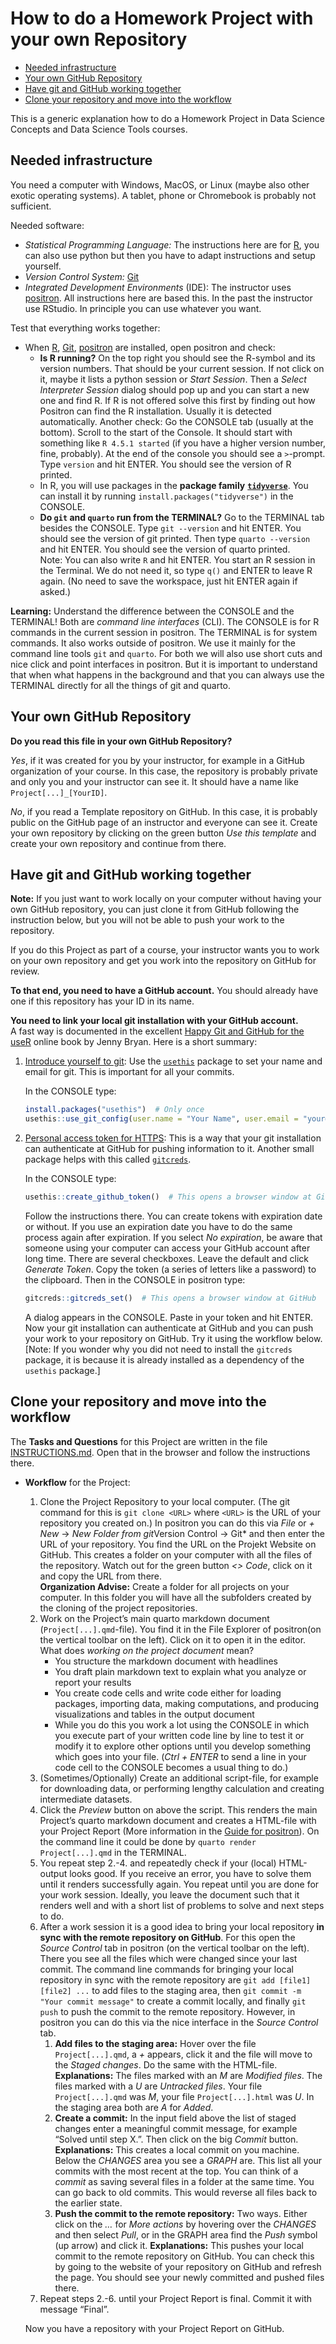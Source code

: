 # How to do a Homework Project with your own Repository


- [Needed infrastructure](#needed-infrastructure)
- [Your own GitHub Repository](#your-own-github-repository)
- [Have git and GitHub working
  together](#have-git-and-github-working-together)
- [Clone your repository and move into the
  workflow](#clone-your-repository-and-move-into-the-workflow)

This is a generic explanation how to do a Homework Project in Data
Science Concepts and Data Science Tools courses.

## Needed infrastructure

You need a computer with Windows, MacOS, or Linux (maybe also other
exotic operating systems). A tablet, phone or Chromebook is probably not
sufficient.

Needed software:

- *Statistical Programming Language:* The instructions here are for
  [R](https://cran.r-project.org/), you can also use python but then you
  have to adapt instructions and setup yourself.
- *Version Control System:* [Git](https://git-scm.com/)
- *Integrated Development Environments* (IDE): The instructor uses
  [positron](https://positron.posit.co/). All instructions here are
  based this. In the past the instructor use RStudio. In principle you
  can use whatever you want.

Test that everything works together:

- When [R](https://cran.r-project.org/), [Git](https://git-scm.com/),
  [positron](https://positron.posit.co/) are installed, open positron
  and check:
  - **Is R running?** On the top right you should see the R-symbol and
    its version numbers. That should be your current session. If not
    click on it, maybe it lists a python session or *Start Session*.
    Then a *Select Interpreter Session* dialog should pop up and you can
    start a new one and find R. If R is not offered solve this first by
    finding out how Positron can find the R installation. Usually it is
    detected automatically. Another check: Go the CONSOLE tab (usually
    at the bottom). Scroll to the start of the Console. It should start
    with something like `R 4.5.1 started` (if you have a higher version
    number, fine, probably). At the end of the console you should see a
    `>`-prompt. Type `version` and hit ENTER. You should see the version
    of R printed.
  - In R, you will use packages in the **package family**
    [**`tidyverse`**](https://www.tidyverse.org/). You can install it by
    running `install.packages("tidyverse")` in the CONSOLE.
  - **Do `git` and `quarto` run from the TERMINAL?** Go to the TERMINAL
    tab besides the CONSOLE. Type `git --version` and hit ENTER. You
    should see the version of git printed. Then type `quarto --version`
    and hit ENTER. You should see the version of quarto printed.  
    Note: You can also write `R` and hit ENTER. You start an R session
    in the Terminal. We do not need it, so type `q()` and ENTER to leave
    R again. (No need to save the workspace, just hit ENTER again if
    asked.)

**Learning:** Understand the difference between the CONSOLE and the
TERMINAL! Both are *command line interfaces* (CLI). The CONSOLE is for R
commands in the current session in positron. The TERMINAL is for system
commands. It also works outside of positron. We use it mainly for the
command line tools `git` and `quarto`. For both we will also use short
cuts and nice click and point interfaces in positron. But it is
important to understand that when what happens in the background and
that you can always use the TERMINAL directly for all the things of git
and quarto.

## Your own GitHub Repository

**Do you read this file in your own GitHub Repository?**

*Yes*, if it was created for you by your instructor, for example in a
GitHub organization of your course. In this case, the repository is
probably private and only you and your instructor can see it. It should
have a name like `Project[...]_[YourID]`.

*No*, if you read a Template repository on GitHub. In this case, it is
probably public on the GitHub page of an instructor and everyone can see
it. Create your own repository by clicking on the green button *Use this
template* and create your own repository and continue from there.

## Have git and GitHub working together

**Note:** If you just want to work locally on your computer without
having your own GitHub repository, you can just clone it from GitHub
following the instruction below, but you will not be able to push your
work to the repository.

If you do this Project as part of a course, your instructor wants you to
work on your own repository and get you work into the repository on
GitHub for review.

**To that end, you need to have a GitHub account.** You should already
have one if this repository has your ID in its name.

**You need to link your local git installation with your GitHub
account.**  
A fast way is documented in the excellent [Happy Git and GitHub for the
useR](https://happygitwithr.com/) online book by Jenny Bryan. Here is a
short summary:

1.  [Introduce yourself to git](https://happygitwithr.com/hello-git):
    Use the [`usethis`](https://usethis.r-lib.org/) package to set your
    name and email for git. This is important for all your commits.

    In the CONSOLE type:

    ``` r
    install.packages("usethis")  # Only once
    usethis::use_git_config(user.name = "Your Name", user.email = "your@email-used-for-github.account")
    ```

2.  [Personal access token for
    HTTPS](https://happygitwithr.com/https-pat): This is a way that your
    git installation can authenticate at GitHub for pushing information
    to it. Another small package helps with this called
    [`gitcreds`](https://gitcreds.r-lib.org/).

    In the CONSOLE type:

    ``` r
    usethis::create_github_token()  # This opens a browser window at GitHub
    ```

    Follow the instructions there. You can create tokens with expiration
    date or without. If you use an expiration date you have to do the
    same process again after expiration. If you select *No expiration*,
    be aware that someone using your computer can access your GitHub
    account after long time. There are several checkboxes. Leave the
    default and click *Generate Token*. Copy the token (a series of
    letters like a password) to the clipboard. Then in the CONSOLE in
    positron type:

    ``` r
    gitcreds::gitcreds_set()  # This opens a browser window at GitHub
    ```

    A dialog appears in the CONSOLE. Paste in your token and hit ENTER.
    Now your git installation can authenticate at GitHub and you can
    push your work to your repository on GitHub. Try it using the
    workflow below. \[Note: If you wonder why you did not need to
    install the `gitcreds` package, it is because it is already
    installed as a dependency of the `usethis` package.\]

## Clone your repository and move into the workflow

The **Tasks and Questions** for this Project are written in the file
[INSTRUCTIONS.md](INSTRUCTIONS.md). Open that in the browser and follow
the instructions there.

- **Workflow** for the Project:
  1.  Clone the Project Repository to your local computer. (The git
      command for this is `git clone <URL>` where `<URL>` is the URL of
      your repository you created on.) In positron you can do this via
      *File* or *+ New* -\> *New Folder from git*Version Control -\>
      Git\* and then enter the URL of your repository. You find the URL
      on the Projekt Website on GitHub. This creates a folder on your
      computer with all the files of the repository. Watch out for the
      green button *\<\> Code*, click on it and copy the URL from
      there.  
      **Organization Advise:** Create a folder for all projects on your
      computer. In this folder you will have all the subfolders created
      by the cloning of the project repositories.
  2.  Work on the Project’s main quarto markdown document
      (`Project[...].qmd`-file). You find it in the File Explorer of
      positron(on the vertical toolbar on the left). Click on it to open
      it in the editor.  
      What does *working on the project document* mean?
      - You structure the markdown document with headlines
      - You draft plain markdown text to explain what you analyze or
        report your results
      - You create code cells and write code either for loading
        packages, importing data, making computations, and producing
        visualizations and tables in the output document
      - While you do this you work a lot using the CONSOLE in which you
        execute part of your written code line by line to test it or
        modify it to explore other options until you develop something
        which goes into your file. (*Ctrl + ENTER* to send a line in
        your code cell to the CONSOLE becomes a usual thing to do.)
  3.  (Sometimes/Optionally) Create an additional script-file, for
      example for downloading data, or performing lengthy calculation
      and creating intermediate datasets.
  4.  Click the *Preview* button on above the script. This renders the
      main Project’s quarto markdown document and creates a HTML-file
      with your Project Report (More information in the [Guide for
      positron](https://quarto.org/docs/get-started/hello/positron.html)).
      On the command line it could be done by
      `quarto render Project[...].qmd` in the TERMINAL.
  5.  You repeat step 2.-4. and repeatedly check if your (local)
      HTML-output looks good. If you receive an error, you have to solve
      them until it renders successfully again. You repeat until you are
      done for your work session. Ideally, you leave the document such
      that it renders well and with a short list of problems to solve
      and next steps to do.
  6.  After a work session it is a good idea to bring your local
      repository **in sync with the remote repository on GitHub**. For
      this open the *Source Control* tab in positron (on the vertical
      toolbar on the left). There you see all the files which were
      changed since your last commit. The command line commands for
      bringing your local repository in sync with the remote repository
      are `git add [file1] [file2] ...` to add files to the staging
      area, then `git commit -m "Your commit message"` to create a
      commit locally, and finally `git push` to push the commit to the
      remote repository. However, in positron you can do this via the
      nice interface in the *Source Control* tab.
      1.  **Add files to the staging area:** Hover over the file
          `Project[...].qmd`, a *+* appears, click it and the file will
          move to the *Staged changes*. Do the same with the
          HTML-file.  
          **Explanations:** The files marked with an *M* are *Modified
          files*. The files marked with a *U* are *Untracked files*.
          Your file `Project[...].qmd` was *M*, your file
          `Project[...].html` was *U*. In the staging area both are *A*
          for *Added*.
      2.  **Create a commit:** In the input field above the list of
          staged changes enter a meaningful commit message, for example
          “Solved until step X.”. Then click on the big *Commit*
          button.  
          **Explanations:** This creates a local commit on you machine.
          Below the *CHANGES* area you see a *GRAPH* are. This list all
          your commits with the most recent at the top. You can think of
          a *commit* as saving several files in a folder at the same
          time. You can go back to old commits. This would reverse all
          files back to the earlier state.
      3.  **Push the commit to the remote repository:** Two ways. Either
          click on the *…* for *More actions* by hovering over the
          *CHANGES* and then select *Pull*, or in the GRAPH area find
          the *Push* symbol (up arrow) and click it. **Explanations:**
          This pushes your local commit to the remote repository on
          GitHub. You can check this by going to the website of your
          repository on GitHub and refresh the page. You should see your
          newly committed and pushed files there.
  7.  Repeat steps 2.-6. until your Project Report is final. Commit it
      with message “Final”.

  Now you have a repository with your Project Report on GitHub.
